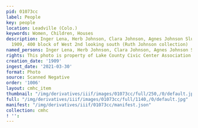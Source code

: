 ```yaml
---
pid: 01073cc
label: People
key: people
location: Leadville (Colo.)
keywords: Women, Children, Houses
description: Inger Lena, Herb Johnson, Clara Johnson, Agnes Johnson Slusher, summer
  1909, 400 block of West 2nd looking south (Ruth Johnson collection)
named_persons: Inger Lena, Herb Johnson, Clara Johnson, Agnes Johnson Slusher
rights: This photo is property of Lake County Civic Center Association.
creation_date: '1909'
ingest_date: '2021-03-30'
format: Photo
source: Scanned Negative
order: '1006'
layout: cmhc_item
thumbnail: "/img/derivatives/iiif/images/01073cc/full/250,/0/default.jpg"
full: "/img/derivatives/iiif/images/01073cc/full/1140,/0/default.jpg"
manifest: "/img/derivatives/iiif/01073cc/manifest.json"
collection: cmhc
! '': 
---
```

